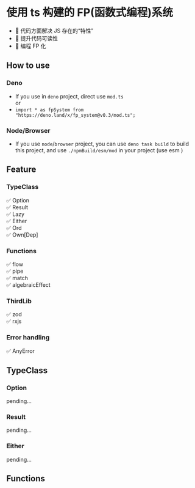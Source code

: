 # 使用 ts 构建的 FP(函数式编程)系统

- 🚀 代码方面解决 JS 存在的“特性”
- 🚀 提升代码可读性
- 🚀 编程 FP 化

## How to use

### Deno
- If you use in `deno` project, direct use `mod.ts`   
or   
- `import * as fpSystem from "https://deno.land/x/fp_system@v0.3/mod.ts";`

### Node/Browser
- If you use `node`/`browser` project, you can use `deno task build` to build this project, and use `./npmBuild/esm/mod` in your project (use esm )

## Feature

### TypeClass

 ✅ Option    
 ✅ Result    
 ✅ Lazy    
 ✅ Either    
 ✅ Ord    
 ✅ Own[Dep]    

### Functions

 ✅ flow    
 ✅ pipe  
 ✅ match    
 ✅ algebraicEffect  

### ThirdLib

✅ zod  
✅ rxjs

### Error handling

✅ AnyError


## TypeClass

### Option
pending...

### Result
pending...

### Either
pending...

## Functions

